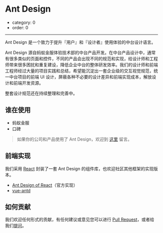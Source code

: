 # Ant Design

- category: 0
- order: 0

---

Ant Design 是一个致力于提升『用户』和『设计者』使用体验的中台设计语言。

Ant Design 源自蚂蚁金服体验技术部的中台产品开发。在中台产品设计中，通常有很多类似的页面和控件，不同的产品会出现不同的规范和实现，给设计师和工程师带来很多困扰和重复建设，降低企业中台的整体研发效率。我们的设计师和前端工程师经过大量的项目实践和总结，希望能沉淀出一套企业级的交互视觉规范，统一中台项目的前端 UI 设计，屏蔽各种不必要的设计差异和前端实现成本，解放设计和前端开发资源。

整套设计规范还在持续整理和完善中。

## 谁在使用

- 蚂蚁金服
- 口碑

> 如果你的公司和产品使用了 Ant Design，欢迎到 [这里](https://github.com/ant-design/ant-design/issues/477) 留言。

## 前端实现

我们采用 [React](http://facebook.github.io/react/) 封装了一套 Ant Design 的组件库，也欢迎社区其他框架的实现版本。

- [Ant Design of React](/docs/react/introduce)（官方实现）
- [vue-antd](https://github.com/okoala/vue-antd)

## 如何贡献

我们欢迎任何形式的贡献，有任何建议或意见您可以进行 [Pull Request](https://github.com/ant-design/ant-design/pulls)，或者给我们[提问](https://github.com/ant-design/ant-design/issues)。
